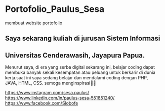 # Portofolio_Paulus_Sesa
membuat website portofolio

## Saya sekarang kuliah di jurusan Sistem Informasi
## Universitas Cenderawasih, Jayapura Papua.

Menurut saya, di era yang serba digital sekarang ini, belajar
coding dapat membuka banyak sekali kesempatan atau peluang untuk 
berkarir di dunia kerja.saat ini saya sedang belajar dan mendalami coding dengan PHP, JAVA, HTML, CSS. semoga menginspirasi🙏🚀

https://www.instagram.com/sesa.paulus/
https://www.linkedin.com/in/paulus-sesa-551851240/
https://www.facebook.com/Slobofe
